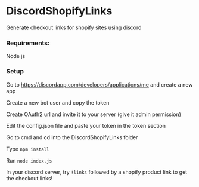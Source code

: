 # DiscordShopifyLinks
Generate checkout links for shopify sites using discord

### Requirements:
Node js

### Setup
Go to https://discordapp.com/developers/applications/me and create a new app



Create a new bot user and copy the token



Create OAuth2 url and invite it to your server (give it admin permission)



Edit the config.json file and paste your token in the token section



Go to cmd and cd into the DiscordShopifyLinks folder



Type `npm install`



Run `node index.js`



In your discord server, try `!links` followed by a shopify product link to get the checkout links!
